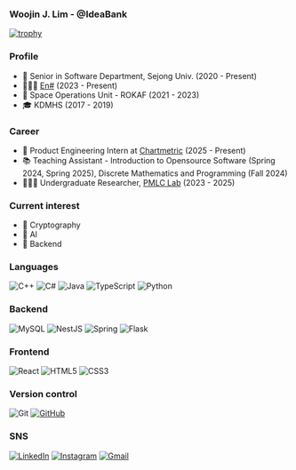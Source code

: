 ### Woojin J. Lim - @IdeaBank

[![trophy](https://github-profile-trophy.vercel.app/?username=IdeaBank&theme=gruvbox&row=2&column=5&margin-w=15&margin-h=15)](https://github.com/ryo-ma/github-profile-trophy)

### Profile

- 📖 Senior in Software Department, Sejong Univ. (2020 - Present)
- 🧑🏻‍💻 [En#](https://github.com/orgs/EnsharpSejong) (2023 - Present)
- 🚀 Space Operations Unit - ROKAF (2021 - 2023)
- 🎓 KDMHS (2017 - 2019)

### Career

- 💼 Product Engineering Intern at [Chartmetric](https://github.com/chartmetric) (2025 - Present)
- 📚 Teaching Assistant - Introduction to Opensource Software (Spring 2024, Spring 2025), Discrete Mathematics and Programming (Fall 2024)
- 🧑🏻‍🔬 Undergraduate Researcher, [PMLC Lab](https://sites.google.com/view/pmlclab/home) (2023 - 2025)

### Current interest

- 🔐 Cryptography
- 🤖 AI
- 💾 Backend

### Languages

![C++](https://img.shields.io/badge/c++-%2300599C.svg?style=for-the-badge&logo=c%2B%2B&logoColor=white)
![C#](https://img.shields.io/badge/c%23-%23239120.svg?style=for-the-badge&logo=csharp&logoColor=white)
![Java](https://img.shields.io/badge/java-%23ED8B00.svg?style=for-the-badge&logo=openjdk&logoColor=white)
![TypeScript](https://img.shields.io/badge/typescript-%23007ACC.svg?style=for-the-badge&logo=typescript&logoColor=white)
![Python](https://img.shields.io/badge/python-3670A0?style=for-the-badge&logo=python&logoColor=ffdd54)

### Backend

![MySQL](https://img.shields.io/badge/mysql-4479A1.svg?style=for-the-badge&logo=mysql&logoColor=white)
![NestJS](https://img.shields.io/badge/nestjs-%23E0234E.svg?style=for-the-badge&logo=nestjs&logoColor=white)
![Spring](https://img.shields.io/badge/spring-%236DB33F.svg?style=for-the-badge&logo=spring&logoColor=white)
![Flask](https://img.shields.io/badge/flask-%23000.svg?style=for-the-badge&logo=flask&logoColor=white)

### Frontend

![React](https://img.shields.io/badge/react-%2320232a.svg?style=for-the-badge&logo=react&logoColor=%2361DAFB)
![HTML5](https://img.shields.io/badge/html5-%23E34F26.svg?style=for-the-badge&logo=html5&logoColor=white)
![CSS3](https://img.shields.io/badge/css3-%231572B6.svg?style=for-the-badge&logo=css3&logoColor=white)

### Version control

![Git](https://img.shields.io/badge/git-%23F05033.svg?style=for-the-badge&logo=git&logoColor=white)
[![GitHub](https://img.shields.io/badge/github-%23121011.svg?style=for-the-badge&logo=github&logoColor=white)](https://github.com/IdeaBank)

### SNS

[![LinkedIn](https://img.shields.io/badge/linkedin-%230077B5.svg?style=for-the-badge&logo=linkedin&logoColor=white)](https://www.linkedin.com/in/w00j1n/)
[![Instagram](https://img.shields.io/badge/Instagram-%23E4405F.svg?style=for-the-badge&logo=Instagram&logoColor=white)](https://instagram.com/woojin_j_lim)
[![Gmail](https://img.shields.io/badge/Gmail-D14836?style=for-the-badge&logo=gmail&logoColor=white)](mailto:hailcryptic@gmail.com)

<!--
**IdeaBank/IdeaBank** is a ✨ _special_ ✨ repository because its `README.md` (this file) appears on your GitHub profile.

Here are some ideas to get you started:

- 🔭 I’m currently working on ...
- 🌱 I’m currently learning ...
- 👯 I’m looking to collaborate on ...
- 🤔 I’m looking for help with ...
- 💬 Ask me about ...
- 📫 How to reach me: ...
- 😄 Pronouns: ...
- ⚡ Fun fact: ...
-->
